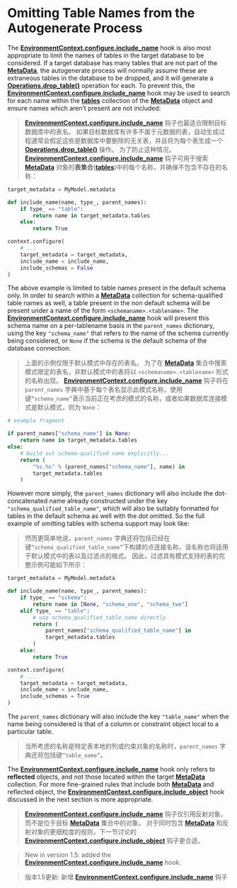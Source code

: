 # Omitting Table Names from the Autogenerate Process

[EnvironmentContext.configure.include_name]: http://localhost:3002/en/api/runtime.html#alembic.runtime.environment.EnvironmentContext.configure.params.include_name
[EnvironmentContext.configure.include_object]: http://localhost:3002/en/api/runtime.html#alembic.runtime.environment.EnvironmentContext.configure.params.include_object
[Operations.drop_table()]: http://localhost:3002/en/ops.html#alembic.operations.Operations.drop_table
[MetaData]: https://docs.sqlalchemy.org/en/14/core/metadata.html#sqlalchemy.schema.MetaData
[tables]: https://docs.sqlalchemy.org/en/14/core/metadata.html#sqlalchemy.schema.MetaData.tables

The **[EnvironmentContext.configure.include_name]** hook is also most appropriate to limit the names of tables in the target database to be considered. If a target database has many tables that are not part of the **[MetaData]**, the autogenerate process will normally assume these are extraneous tables in the database to be dropped, and it will generate a **[Operations.drop_table()]** operation for each. To prevent this, the **[EnvironmentContext.configure.include_name]** hook may be used to search for each name within the **[tables]** collection of the **[MetaData]** object and ensure names which aren’t present are not included:

> **[EnvironmentContext.configure.include_name]** 钩子也最适合限制目标数据库中的表名。 如果目标数据库有许多不属于元数据的表，自动生成过程通常会假定这些是数据库中要删除的无关表，并且将为每个表生成一个 **[Operations.drop_table()]**  操作。 为了防止这种情况，**[EnvironmentContext.configure.include_name]** 钩子可用于搜索 **[MetaData]** 对象的**表集合**(**[tables]**)中的每个名称，并确保不包含不存在的名称：

```python
target_metadata = MyModel.metadata

def include_name(name, type_, parent_names):
    if type_ == "table":
        return name in target_metadata.tables
    else:
        return True

context.configure(
    # ...
    target_metadata = target_metadata,
    include_name = include_name,
    include_schemas = False
)
```

The above example is limited to table names present in the default schema only. In order to search within a **[MetaData]** collection for schema-qualified table names as well, a table present in the non default schema will be present under a name of the form `<schemaname>.<tablename>`. The **[EnvironmentContext.configure.include_name]** hook will present this schema name on a per-tablename basis in the `parent_names` dictionary, using the key `"schema_name"` that refers to the name of the schema currently being considered, or `None` if the schema is the default schema of the database connection:

> 上面的示例仅限于默认模式中存在的表名。 为了在 **[MetaData]** 集合中搜索模式限定的表名，非默认模式中的表将以 `<schemaname>.<tablename>` 形式的名称出现。 **[EnvironmentContext.configure.include_name]** 钩子将在 `parent_names` 字典中基于每个表名显示此模式名称，使用键`“schema_name”`表示当前正在考虑的模式的名称，或者如果数据库连接模式是默认模式，则为 `None`：

```python
# example fragment

if parent_names["schema_name"] is None:
    return name in target_metadata.tables
else:
    # build out schema-qualified name explicitly...
    return (
        "%s.%s" % (parent_names["schema_name"], name) in
        target_metadata.tables
    )
```

However more simply, the `parent_names` dictionary will also include the dot-concatenated name already constructed under the key `"schema_qualified_table_name"`, which will also be suitably formatted for tables in the default schema as well with the dot omitted. So the full example of omitting tables with schema support may look like:

> 然而更简单地说，`parent_names` 字典还将包括已经在键`“schema_qualified_table_name”`下构建的点连接名称，该名称也将适用于默认模式中的表以及过滤点的格式。 因此，过滤具有模式支持的表的完整示例可能如下所示：

```python
target_metadata = MyModel.metadata

def include_name(name, type_, parent_names):
    if type_ == "schema":
        return name in [None, "schema_one", "schema_two"]
    elif type_ == "table":
        # use schema_qualified_table_name directly
        return (
            parent_names["schema_qualified_table_name"] in
            target_metadata.tables
        )
    else:
        return True

context.configure(
    # ...
    target_metadata = target_metadata,
    include_name = include_name,
    include_schemas = True
)
```

The `parent_names` dictionary will also include the key `"table_name"` when the name being considered is that of a column or constraint object local to a particular table.

> 当所考虑的名称是特定表本地的列或约束对象的名称时，`parent_names` 字典还将包括键`“table_name”`。

The **[EnvironmentContext.configure.include_name]** hook only refers to **reflected** objects, and not those located within the target **[MetaData]** collection. For more fine-grained rules that include both **[MetaData]** and reflected object, the **[EnvironmentContext.configure.include_object]** hook discussed in the next section is more appropriate.

> **[EnvironmentContext.configure.include_name]** 钩子仅引用反射对象，而不是位于目标 **[MetaData]** 集合中的对象。 对于同时包含 **[MetaData]** 和反射对象的更细粒度的规则，下一节讨论的 **[EnvironmentContext.configure.include_object]** 钩子更合适。

> New in version 1.5: added the **[EnvironmentContext.configure.include_name]** hook.

> 版本1.5更新: 新增 **[EnvironmentContext.configure.include_name]** 钩子
